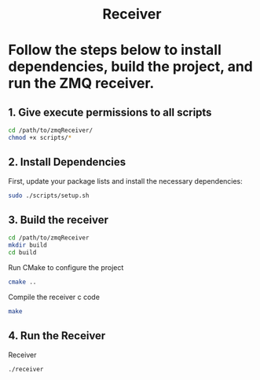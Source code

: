 <!-- PROJECT LOGO -->
<br />
<p align="center">
  <h1 align="center">Receiver</h3>
</p>

# Follow the steps below to install dependencies, build the project, and run the ZMQ receiver.

## 1. Give execute permissions to all scripts
```sh
cd /path/to/zmqReceiver/
chmod +x scripts/*
```

## 2. Install Dependencies

First, update your package lists and install the necessary dependencies:

```sh
sudo ./scripts/setup.sh
```

## 3. Build the receiver
```sh
cd /path/to/zmqReceiver
mkdir build
cd build
```
Run CMake to configure the project
```sh
cmake ..
```
Compile the receiver c code
```sh
make
```

## 4. Run the Receiver

Receiver
```sh
./receiver
```
